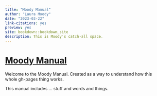 ```yaml
---
title: "Moody Manual"
author: "Laura Moody"
date: "2023-03-22"
link-citations: yes
preview: yes
site: bookdown::bookdown_site
description: This is Moody's catch-all space.
---
```


# [Moody Manual](https://ljmoody.github.io/myrepo/)

Welcome to the Moody Manual. Created as a way to understand how this whole gh-pages thing works.

This manual includes ... stuff and words and things.
